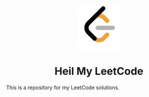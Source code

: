 <p align="center">
  <a href="#">
    <img alt="LeetCode logo" src="docs/assets/leetcode.png" width="120" />
  </a>
</p>
<h1 align="center">
  Heil My LeetCode
</h1>
This is a repository for my LeetCode solutions.

